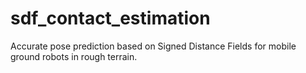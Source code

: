 # sdf_contact_estimation
Accurate pose prediction based on Signed Distance Fields for mobile ground robots in rough terrain.
